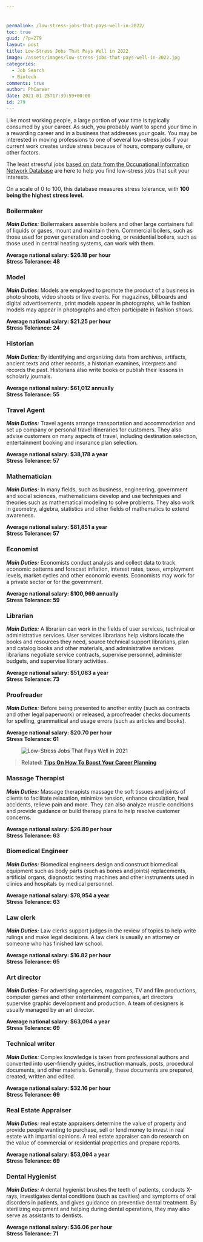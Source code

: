 ```yaml
---


permalink: /low-stress-jobs-that-pays-well-in-2022/
toc: true
guid: /?p=279
layout: post
title: Low-Stress Jobs That Pays Well in 2022
image: /assets/images/low-stress-jobs-that-pays-well-in-2022.jpg
categories:
  - Job Search
  - Biotech
comments: true
author: PhCareer
date: 2021-01-25T17:39:59+00:00
id: 279
---
```

Like most working people, a large portion of your time is typically consumed by your career. As such, you probably want to spend your time in a rewarding career and in a business that addresses your goals. You may be interested in moving professions to one of several low-stress jobs if your current work creates undue stress because of hours, company culture, or other factors.

The least stressful jobs [based on data from the Occupational Information Network Database](https://www.onetonline.org/find/descriptor/result/1.C.4.b?a=1) are here to help you find low-stress jobs that suit your interests.

On a scale of 0 to 100, this database measures stress tolerance, with **100 being the highest stress level.**

### Boilermaker

***Main Duties:*** Boilermakers assemble boilers and other large containers full of liquids or gases, mount and maintain them. Commercial boilers, such as those used for power generation and cooking, or residential boilers, such as those used in central heating systems, can work with them.

**Average national salary: $26.18 per hour\
Stress Tolerance: 48**

### Model

***Main Duties:*** Models are employed to promote the product of a business in photo shoots, video shoots or live events. For magazines, billboards and digital advertisements, print models appear in photographs, while fashion models may appear in photographs and often participate in fashion shows.

**Average national salary: $21.25 per hour\
Stress Tolerance: 24**

### Historian

***Main Duties:*** By identifying and organizing data from archives, artifacts, ancient texts and other records, a historian examines, interprets and records the past. Historians also write books or publish their lessons in scholarly journals.

**Average national salary: $61,012 annually\
Stress Tolerance: 55**

### Travel Agent

***Main Duties:*** Travel agents arrange transportation and accommodation and set up company or personal travel itineraries for customers. They also advise customers on many aspects of travel, including destination selection, entertainment booking and insurance plan selection.

**Average national salary: $38,178 a year\
Stress Tolerance: 57**

### Mathematician

***Main Duties:*** In many fields, such as business, engineering, government and social sciences, mathematicians develop and use techniques and theories such as mathematical modeling to solve problems. They also work in geometry, algebra, statistics and other fields of mathematics to extend awareness.

**Average national salary: $81,851 a year\
Stress Tolerance: 57**

### Economist

***Main Duties:*** Economists conduct analysis and collect data to track economic patterns and forecast inflation, interest rates, taxes, employment levels, market cycles and other economic events. Economists may work for a private sector or for the government.

**Average national salary: $100,969 annually\
Stress Tolerance: 59**

### Librarian

***Main Duties:*** A librarian can work in the fields of user services, technical or administrative services. User services librarians help visitors locate the books and resources they need, source technical support librarians, plan and catalog books and other materials, and administrative services librarians negotiate service contracts, supervise personnel, administer budgets, and supervise library activities.

**Average national salary: $51,083 a year\
Stress Tolerance: 73**

### Proofreader

***Main Duties:*** Before being presented to another entity (such as contracts and other legal paperwork) or released, a proofreader checks documents for spelling, grammatical and usage errors (such as articles and books).

**Average national salary: $20.70 per hour\
Stress Tolerance: 61**

<figure class="wp-block-image size-large">

<img loading="lazy" width="780" height="470" src="/wp-content/uploads/2021/01/massage-therapist.jpg" alt="Low-Stress Jobs That Pays Well in 2021" class="wp-image-280" srcset="/wp-content/uploads/2021/01/massage-therapist.jpg 780w, /wp-content/uploads/2021/01/massage-therapist-300x181.jpg 300w, /wp-content/uploads/2021/01/massage-therapist-768x463.jpg 768w" sizes="(max-width: 780px) 100vw, 780px" /> </figure> 

> **Related: [Tips On How To Boost Your Career Planning](/career-planning-tips)**



### Massage Therapist

***Main Duties:*** Massage therapists massage the soft tissues and joints of clients to facilitate relaxation, minimize tension, enhance circulation, heal accidents, relieve pain and more. They can also analyze muscle conditions and provide guidance or build therapy plans to help resolve customer concerns.

**Average national salary: $26.89 per hour\
Stress Tolerance: 63**

### Biomedical Engineer

***Main Duties:*** Biomedical engineers design and construct biomedical equipment such as body parts (such as bones and joints) replacements, artificial organs, diagnostic testing machines and other instruments used in clinics and hospitals by medical personnel.

**Average national salary: $78,954 a year\
Stress Tolerance: 63**

### Law clerk

***Main Duties:*** Law clerks support judges in the review of topics to help write rulings and make legal decisions. A law clerk is usually an attorney or someone who has finished law school.

**Average national salary: $16.82 per hour\
Stress Tolerance: 65**

### Art director

***Main Duties:*** For advertising agencies, magazines, TV and film productions, computer games and other entertainment companies, art directors supervise graphic development and production. A team of designers is usually managed by an art director.

**Average national salary: $63,094 a year\
Stress Tolerance: 69**

### Technical writer

***Main Duties:*** Complex knowledge is taken from professional authors and converted into user-friendly guides, instruction manuals, posts, procedural documents, and other materials. Generally, these documents are prepared, created, written and edited.

**Average national salary: $32.16 per hour\
Stress Tolerance: 69**

### Real Estate Appraiser

***Main Duties:*** real estate appraisers determine the value of property and provide people wanting to purchase, sell or lend money to invest in real estate with impartial opinions. A real estate appraiser can do research on the value of commercial or residential properties and prepare reports.

**Average national salary: $53,094 a year\
Stress Tolerance: 69**

### Dental Hygienist

***Main Duties:*** A dental hygienist brushes the teeth of patients, conducts X-rays, investigates dental conditions (such as cavities) and symptoms of oral disorders in patients, and gives guidance on preventive dental treatment. By sterilizing equipment and helping during dental operations, they may also serve as assistants to dentists.

**Average national salary: $36.06 per hour\
Stress Tolerance: 71**